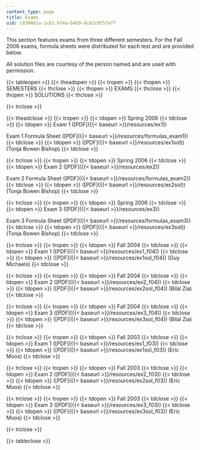 ```yaml
---
content_type: page
title: Exams
uid: c8394d1a-1cb1-b74a-b4b9-8cb2c6f57ef7
---
```


This section features exams from three different semesters. For the Fall 2006 exams, formula sheets were distributed for each test and are provided below.

All solution files are courtesy of the person named and are used with permission.

{{< tableopen >}}
{{< theadopen >}}
{{< tropen >}}
{{< thopen >}}
SEMESTERS
{{< thclose >}}
{{< thopen >}}
EXAMS
{{< thclose >}}
{{< thopen >}}
SOLUTIONS
{{< thclose >}}

{{< trclose >}}

{{< theadclose >}}
{{< tropen >}}
{{< tdopen >}}
Spring 2006
{{< tdclose >}}
{{< tdopen >}}
Exam 1 ([PDF]({{< baseurl >}}/resources/ex1))  
  
Exam 1 Formula Sheet ([PDF]({{< baseurl >}}/resources/formulas_exam1))
{{< tdclose >}}
{{< tdopen >}}
([PDF]({{< baseurl >}}/resources/ex1sol)) (Tonja Bowen Bishop)
{{< tdclose >}}

{{< trclose >}}
{{< tropen >}}
{{< tdopen >}}
Spring 2006
{{< tdclose >}}
{{< tdopen >}}
Exam 2 ([PDF]({{< baseurl >}}/resources/ex2))  
  
Exam 2 Formula Sheet ([PDF]({{< baseurl >}}/resources/formulas_exam2))
{{< tdclose >}}
{{< tdopen >}}
([PDF]({{< baseurl >}}/resources/ex2sol)) (Tonja Bowen Bishop)
{{< tdclose >}}

{{< trclose >}}
{{< tropen >}}
{{< tdopen >}}
Spring 2006
{{< tdclose >}}
{{< tdopen >}}
Exam 3 ([PDF]({{< baseurl >}}/resources/ex3))  
  
Exam 3 Formula Sheet ([PDF]({{< baseurl >}}/resources/formulas_exam3))
{{< tdclose >}}
{{< tdopen >}}
([PDF]({{< baseurl >}}/resources/ex3sol)) (Tonja Bowen Bishop)
{{< tdclose >}}

{{< trclose >}}
{{< tropen >}}
{{< tdopen >}}
Fall 2004
{{< tdclose >}}
{{< tdopen >}}
Exam 1 ([PDF]({{< baseurl >}}/resources/ex1_f04))
{{< tdclose >}}
{{< tdopen >}}
([PDF]({{< baseurl >}}/resources/ex1sol_f04)) (Guy Michaels)
{{< tdclose >}}

{{< trclose >}}
{{< tropen >}}
{{< tdopen >}}
Fall 2004
{{< tdclose >}}
{{< tdopen >}}
Exam 2 ([PDF]({{< baseurl >}}/resources/ex2_f04))
{{< tdclose >}}
{{< tdopen >}}
([PDF]({{< baseurl >}}/resources/ex2sol_f04)) (Bilal Zia)
{{< tdclose >}}

{{< trclose >}}
{{< tropen >}}
{{< tdopen >}}
Fall 2004
{{< tdclose >}}
{{< tdopen >}}
Exam 3 ([PDF]({{< baseurl >}}/resources/ex3_f04))
{{< tdclose >}}
{{< tdopen >}}
([PDF]({{< baseurl >}}/resources/ex3sol_f04)) (Bilal Zia)
{{< tdclose >}}

{{< trclose >}}
{{< tropen >}}
{{< tdopen >}}
Fall 2003
{{< tdclose >}}
{{< tdopen >}}
Exam 1 ([PDF]({{< baseurl >}}/resources/ex1_f03))
{{< tdclose >}}
{{< tdopen >}}
([PDF]({{< baseurl >}}/resources/ex1sol_f03)) (Eric Moos)
{{< tdclose >}}

{{< trclose >}}
{{< tropen >}}
{{< tdopen >}}
Fall 2003
{{< tdclose >}}
{{< tdopen >}}
Exam 2 ([PDF]({{< baseurl >}}/resources/ex2_f03))
{{< tdclose >}}
{{< tdopen >}}
([PDF]({{< baseurl >}}/resources/ex2sol_f03)) (Eric Moos)
{{< tdclose >}}

{{< trclose >}}
{{< tropen >}}
{{< tdopen >}}
Fall 2003
{{< tdclose >}}
{{< tdopen >}}
Exam 3 ([PDF]({{< baseurl >}}/resources/ex3_f03))
{{< tdclose >}}
{{< tdopen >}}
([PDF]({{< baseurl >}}/resources/ex3sol_f03)) (Eric Moos)
{{< tdclose >}}

{{< trclose >}}

{{< tableclose >}}